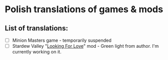 # **Polish translations of games & mods**

## List of translations:
- [ ] Minion Masters game - temporarily suspended
- [ ] Stardew Valley "[Looking For Love](https://www.nexusmods.com/stardewvalley/mods/10206)" mod - Green light from author. I'm currently working on it.
